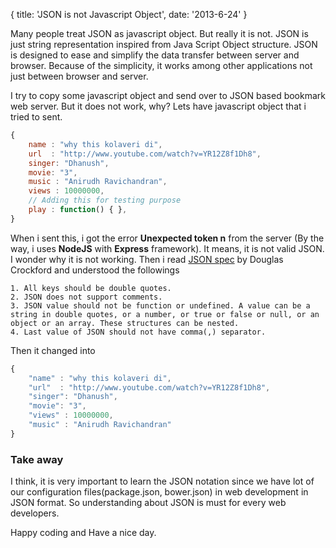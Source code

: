 {
  title: 'JSON is not Javascript Object',
  date: '2013-6-24'
}

Many people treat JSON as javascript object. But really it is not.
JSON is just string representation inspired from Java Script Object structure.
JSON is designed to ease and simplify the data transfer between
server and browser. Because of the simplicity, it works among other applications not just between browser and server.

I try to copy some javascript object and send over to JSON based bookmark web server. But it does not work, why? Lets have javascript object that i tried to sent.

```javascript
{
    name : "why this kolaveri di",
    url  : "http://www.youtube.com/watch?v=YR12Z8f1Dh8",
    singer: "Dhanush",
    movie: "3",
    music : "Anirudh Ravichandran",
    views : 10000000,
    // Adding this for testing purpose
    play : function() { },
}
```

When i sent this, i got the error **Unexpected token n** from the server (By the way, i uses **NodeJS** with **Express** framework). It means, it is not valid JSON. I wonder why it is not working. Then i read [JSON spec](http://www.json.org/) by Douglas Crockford and understood the followings

    1. All keys should be double quotes.
    2. JSON does not support comments.
    3. JSON value should not be function or undefined. A value can be a string in double quotes, or a number, or true or false or null, or an object or an array. These structures can be nested.
    4. Last value of JSON should not have comma(,) separator.

Then it changed into

```javascript
{
    "name" : "why this kolaveri di",
    "url"  : "http://www.youtube.com/watch?v=YR12Z8f1Dh8",
    "singer": "Dhanush",
    "movie": "3",
    "views" : 10000000,
    "music" : "Anirudh Ravichandran"
}
```

### Take away

I think, it is very important to learn the JSON notation since we have lot of our
configuration files(package.json, bower.json) in web development in JSON format.
So understanding about JSON is must for every web developers.

Happy coding and Have a nice day.


